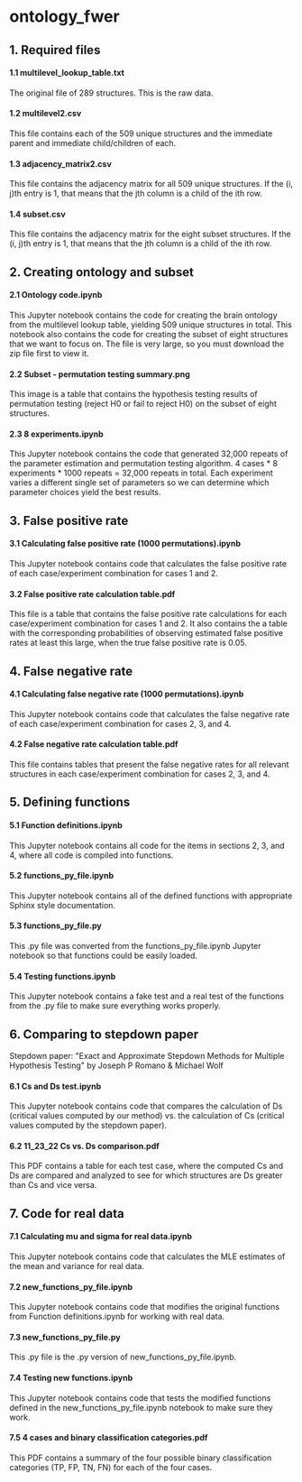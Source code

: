 # ontology_fwer

## 1. Required files

#### 1.1  multilevel_lookup_table.txt
The original file of 289 structures. This is the raw data.

#### 1.2 multilevel2.csv
This file contains each of the 509 unique structures and the immediate parent and immediate child/children of each.

#### 1.3 adjacency_matrix2.csv
This file contains the adjacency matrix for all 509 unique structures. If the (i, j)th entry is 1, that means that the jth column is a child of the ith row. 

#### 1.4 subset.csv
This file contains the adjacency matrix for the eight subset structures. If the (i, j)th entry is 1, that means that the jth column is a child of the ith row. 

## 2. Creating ontology and subset

#### 2.1 Ontology code.ipynb
This Jupyter notebook contains the code for creating the brain ontology from the multilevel lookup table, yielding 509 unique structures in total. This notebook also contains the code for creating the subset of eight structures that we want to focus on. The file is very large, so you must download the zip file first to view it. 

#### 2.2 Subset - permutation testing summary.png
This image is a table that contains the hypothesis testing results of permutation testing (reject H0 or fail to reject H0) on the subset of eight structures.

#### 2.3 8 experiments.ipynb
This Jupyter notebook contains the code that generated 32,000 repeats of the parameter estimation and permutation testing algorithm. 4 cases * 8 experiments * 1000 repeats = 32,000 repeats in total. Each experiment varies a different single set of parameters so we can determine which parameter choices yield the best results.

## 3. False positive rate

#### 3.1 Calculating false positive rate (1000 permutations).ipynb
This Jupyter notebook contains code that calculates the false positive rate of each case/experiment combination for cases 1 and 2.

#### 3.2 False positive rate calculation table.pdf
This file is a table that contains the false positive rate calculations for each case/experiment combination for cases 1 and 2. It also contains the a table with the corresponding probabilities of observing estimated false positive rates at least this large, when the true false positive rate is 0.05.

## 4. False negative rate

#### 4.1 Calculating false negative rate (1000 permutations).ipynb
This Jupyter notebook contains code that calculates the false negative rate of each case/experiment combination for cases 2, 3, and 4.

#### 4.2 False negative rate calculation table.pdf
This file contains tables that present the false negative rates for all relevant structures in each case/experiment combination for cases 2, 3, and 4.

## 5. Defining functions

#### 5.1 Function definitions.ipynb
This Jupyter notebook contains all code for the items in sections 2, 3, and 4, where all code is compiled into functions.

#### 5.2 functions_py_file.ipynb
This Jupyter notebook contains all of the defined functions with appropriate Sphinx style documentation.

#### 5.3 functions_py_file.py
This .py file was converted from the functions_py_file.ipynb Jupyter notebook so that functions could be easily loaded.

#### 5.4 Testing functions.ipynb
This Jupyter notebook contains a fake test and a real test of the functions from the .py file to make sure everything works properly.

## 6. Comparing to stepdown paper

Stepdown paper: "Exact and Approximate Stepdown Methods for Multiple Hypothesis Testing" by Joseph P Romano & Michael Wolf

#### 6.1 Cs and Ds test.ipynb
This Jupyter notebook contains code that compares the calculation of Ds (critical values computed by our method) vs. the calculation of Cs (critical values computed by the stepdown paper). 

#### 6.2 11_23_22 Cs vs. Ds comparison.pdf
This PDF contains a table for each test case, where the computed Cs and Ds are compared and analyzed to see for which structures are Ds greater than Cs and vice versa.

## 7. Code for real data

#### 7.1 Calculating mu and sigma for real data.ipynb
This Jupyter notebook contains code that calculates the MLE estimates of the mean and variance for real data.

#### 7.2 new_functions_py_file.ipynb
This Jupyter notebook contains code that modifies the original functions from Function definitions.ipynb for working with real data.

#### 7.3 new_functions_py_file.py
This .py file is the .py version of new_functions_py_file.ipynb.

#### 7.4 Testing new functions.ipynb
This Jupyter notebook contains code that tests the modified functions defined in the new_functions_py_file.ipynb notebook to make sure they work.

#### 7.5 4 cases and binary classification categories.pdf
This PDF contains a summary of the four possible binary classification categories (TP, FP, TN, FN) for each of the four cases.
